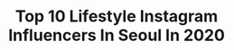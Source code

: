 ---
title: Top 10 Lifestyle Instagram Influencers In Seoul In 2020
description: >-
  Find top lifestyle Instagram influencers in Seoul in 2020. Most popular hashtags: #lifestyle #seoul #spring #life.
platform: Instagram
profiles:
  - username: "hyo_joo"
    fullname: >-
      Ko Hyojoo
    location: "South Korea"
    followers: 546606
    engagement: 373
    commentsToLikes: 0.008938
    id: ck0ub1ytbdjyk0i19m3v6riei
    verified: true
    hashtags: "#tvcf, #ashgirls, #allaccesskors, #travelphotography"
  - username: "mary_land__"
    fullname: >-
      매리🍒Mary😷
    location: "South Korea"
    followers: 19586
    engagement: 857
    commentsToLikes: 0.029280
    id: ck8tc0gr8xu720j78hotz5s1o
    verified: false
    hashtags: "#drc60, #longskirt, #spring, #cosmetic"
  - username: "come2david"
    fullname: >-
      정준구
    location: "South Korea"
    followers: 291024
    engagement: 444
    commentsToLikes: 0.008162
    id: ck0w1k4lvjqz90i19vph5do8v
    verified: false
    hashtags: "#darkselfiechallenge, #earthday, #quarantine, #thailand"
  - username: "ya.stacey"
    fullname: >-
      STACEY 🌻
    location: "South Korea"
    followers: 242433
    engagement: 249
    commentsToLikes: 0.011014
    id: ck5zthwkh0fxn0i14vt65gptk
    verified: false
    hashtags: "#whatagoodfriend, #troisrois, #youkshimwon, #life"
  - username: "aboutjulian"
    fullname: >-
      Julian Quintart 줄리안 퀸타르트
    location: "South Korea"
    followers: 171038
    engagement: 394
    commentsToLikes: 0.026343
    id: ck5bvk8o7jtdk0i11791z4sd7
    verified: true
    hashtags: "#memorialday, #corona, #itaewon, #rooftop"
  - username: "moon_stargram"
    fullname: >-
      Moonstar Life Studio 대표 문희정
    location: "South Korea"
    followers: 46029
    engagement: 147
    commentsToLikes: 0.051944
    id: ck8szlqudoxgg0j781co1yyct
    verified: false
    hashtags: "#picnic, #latergram, #fritzhansen, #earthday2020"
  - username: "hwamok_mermaid"
    fullname: >-
      화목🐠 프리다이빙•여행•위스키•롱보드•킥복싱•스팅어
    location: "South Korea"
    followers: 14829
    engagement: 368
    commentsToLikes: 0.040421
    id: ck6u3uewnzxwb0j71wsitb6h0
    verified: false
    hashtags: "#onsen, #redcar, #iphone11pro, #potrait"
  - username: "khumor.a"
    fullname: >-
      𝗥𝘂𝘇𝗺𝗮𝘁𝗼𝘃𝗮 𝗞𝗵𝘂𝗺𝗼𝗿𝗮 🇰🇷🇺🇿
    location: "South Korea"
    followers: 2123
    engagement: 1800
    commentsToLikes: 0.087522
    id: ck9halnuxczvk0j78q8td5rul
    verified: false
    hashtags: "#starbucks, #coffeetime, #jimin, #coffeelife"
  - username: "korea._lovers"
    fullname: >-
      K-DRAMAS LOVERS 🇰🇷
    location: "South Korea"
    followers: 73797
    engagement: 1744
    commentsToLikes: 0.026327
    id: ck14hc7rb9l780i19evh676sp
    verified: false
    hashtags: "#kookoo, #wtwoworlds, #eidmubarak, #happyeidmubarak"
  - username: "eun.g_popping"
    fullname: >-
      🌏 EUN.G 🌟 POPPING DANCER 🇰🇷
    location: "South Korea"
    followers: 31517
    engagement: 476
    commentsToLikes: 0.024951
    id: ck137iqh4bqxe0i198lv7ylb5
    verified: false
    hashtags: "#lifestyle, #vhall, #feelspecial, #dancelove"
---